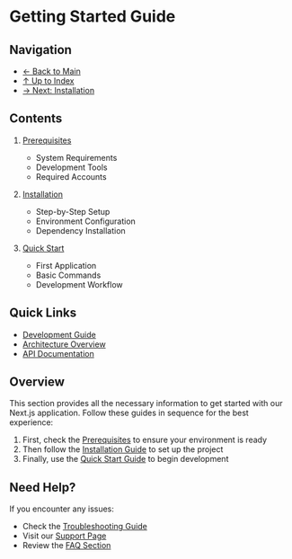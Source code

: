# Getting Started Guide

## Navigation

- [← Back to Main](../README.md)
- [↑ Up to Index](./index.md)
- [→ Next: Installation](./installation.md)

## Contents

1. [Prerequisites](./prerequisites.md)
   - System Requirements
   - Development Tools
   - Required Accounts

2. [Installation](./installation.md)
   - Step-by-Step Setup
   - Environment Configuration
   - Dependency Installation

3. [Quick Start](./quick-start.md)
   - First Application
   - Basic Commands
   - Development Workflow

## Quick Links

- [Development Guide](../guides/development.md)
- [Architecture Overview](../architecture/overview.md)
- [API Documentation](../api/overview.md)

## Overview

This section provides all the necessary information to get started with our Next.js application. Follow these guides in sequence for the best experience:

1. First, check the [Prerequisites](./prerequisites.md) to ensure your environment is ready
2. Then follow the [Installation Guide](./installation.md) to set up the project
3. Finally, use the [Quick Start Guide](./quick-start.md) to begin development

## Need Help?

If you encounter any issues:
- Check the [Troubleshooting Guide](../guides/troubleshooting.md)
- Visit our [Support Page](../reference/support.md)
- Review the [FAQ Section](./quick-start.md#faq) 